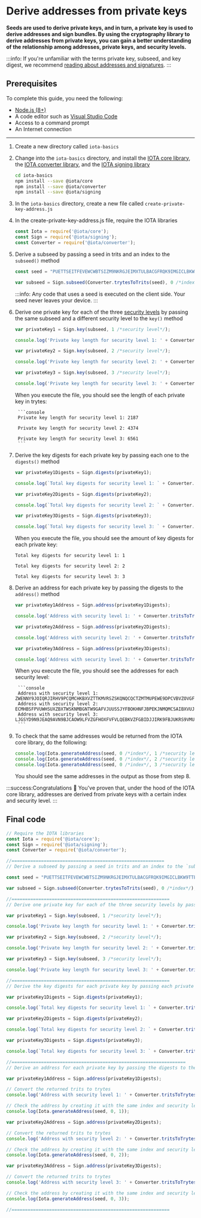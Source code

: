 # Derive addresses from private keys

**Seeds are used to derive private keys, and in turn, a private key is used to derive addresses and sign bundles. By using the cryptography library to derive addresses from private keys, you can gain a better understanding of the relationship among addresses, private keys, and security levels.**

:::info:
If you're unfamiliar with the terms private key, subseed, and key digest, we recommend [reading about addresses and signatures](../concepts/addresses-and-signatures.md).
:::

## Prerequisites

To complete this guide, you need the following:

* [Node.js (8+)](https://nodejs.org/en/)
* A code editor such as [Visual Studio Code](https://code.visualstudio.com/Download)
* Access to a command prompt
* An Internet connection

---

1. Create a new directory called `iota-basics`

2. Change into the `iota-basics` directory, and install the [IOTA core library](https://github.com/iotaledger/iota.js/tree/next/packages/core), the [IOTA converter library](https://github.com/iotaledger/iota.js/tree/next/packages/converter), and the [IOTA signing library](https://github.com/iotaledger/iota.js/tree/next/packages/signing)

    ```bash
    cd iota-basics
    npm install --save @iota/core
    npm install --save @iota/converter
    npm install --save @iota/signing
    ```

3. In the `iota-basics` directory, create a new file called `create-private-key-address.js`

4. In the create-private-key-address.js file, require the IOTA libraries

    ```js
    const Iota = require('@iota/core');
    const Sign = require('@iota/signing');
    const Converter = require('@iota/converter');
    ```

5. Derive a subseed by passing a seed in trits and an index to the `subseed()` method

    ```js
    const seed = "PUETTSEITFEVEWCWBTSIZM9NKRGJEIMXTULBACGFRQK9IMGICLBKW9TTEVSDQMGWKBXPVCBMMCXWMNPDX";

    var subseed = Sign.subseed(Converter.trytesToTrits(seed), 0 /*index*/);
    ```

    :::info:
    Any code that uses a seed is executed on the client side. Your seed never leaves your device.
    :::

6. Derive one private key for each of the three [security levels](../references/security-levels.md) by passing the same subseed and a different security level to the `key()` method

    ```js
    var privateKey1 = Sign.key(subseed, 1 /*security level*/);

    console.log('Private key length for security level 1: ' + Converter.tritsToTrytes(privateKey1).length);

    var privateKey2 = Sign.key(subseed, 2 /*security level*/);

    console.log('Private key length for security level 2: ' + Converter.tritsToTrytes(privateKey2).length);

    var privateKey3 = Sign.key(subseed, 3 /*security level*/);

    console.log('Private key length for security level 3: ' + Converter.tritsToTrytes(privateKey3).length);
    ```

    When you execute the file, you should see the length of each private key in trytes:

        ```console
        Private key length for security level 1: 2187

        Private key length for security level 2: 4374

        Private key length for security level 3: 6561
        ```

7. Derive the key digests for each private key by passing each one to the `digests()` method

    ```js
    var privateKey1Digests = Sign.digests(privateKey1);

    console.log(`Total key digests for security level 1: ` + Converter.tritsToTrytes(privateKey1Digests).length/81);

    var privateKey2Digests = Sign.digests(privateKey2);

    console.log(`Total key digests for security level 2: ` + Converter.tritsToTrytes(privateKey2Digests).length/81);

    var privateKey3Digests = Sign.digests(privateKey3);

    console.log(`Total key digests for security level 3: ` + Converter.tritsToTrytes(privateKey3Digests).length/81);
    ```

    When you execute the file, you should see the amount of key digests for each private key:

    ```console
    Total key digests for security level 1: 1

    Total key digests for security level 2: 2

    Total key digests for security level 3: 3
    ```

8. Derive an address for each private key by passing the digests to the `address()` method

    ```js
    var privateKey1Address = Sign.address(privateKey1Digests);

    console.log('Address with security level 1: ' + Converter.tritsToTrytes(privateKey1Address));

    var privateKey2Address = Sign.address(privateKey2Digests);

    console.log('Address with security level 2: ' + Converter.tritsToTrytes(privateKey2Address));

    var privateKey3Address = Sign.address(privateKey3Digests);

    console.log('Address with security level 3: ' + Converter.tritsToTrytes(privateKey3Address));
    ```

    When you execute the file, you should see the addresses for each security level:

        ```console
        Address with security level 1: ZWENNY9JOIQRJIRHV9PCQMCHKBXVZTTKMVRSZSKQNQCQCTZMTMUPEWE9DPCVBVZOVGFFI9JYLTIFXGJAX
        Address with security level 2: ECMHBSFPVUWHSUXZBXTWSKNMBGNTW9GAFVJUUSSJYFBOKHNFJBPEKJNMQMCSAIBXVUJNQKUBFUXPEIY9B
        Address with security level 3: LJGSYD9N9JEAQ9AVN9BJCAOW9LFVZGFHOXFVFVLQEBKVZFGBIDJJIRK9FBJUKRS9VMUXTCXBRIOOEMQJ9
        ```

9. To check that the same addresses would be returned from the IOTA core library, do the following:

    ```js
    console.log(Iota.generateAddress(seed, 0 /*index*/, 1 /*security level*/));
    console.log(Iota.generateAddress(seed, 0 /*index*/, 2 /*security level*/));
    console.log(Iota.generateAddress(seed, 0 /*index*/, 3 /*security level*/));
    ```

    You should see the same addresses in the output as those from step 8.
    
:::success:Congratulations :tada:
You've proven that, under the hood of the IOTA core library, addresses are derived from private keys with a certain index and security level.
:::

## Final code

```js
// Require the IOTA libraries
const Iota = require('@iota/core');
const Sign = require('@iota/signing');
const Converter = require('@iota/converter');

//=========================================================
// Derive a subseed by passing a seed in trits and an index to the `subseed()` method

const seed = "PUETTSEITFEVEWCWBTSIZM9NKRGJEIMXTULBACGFRQK9IMGICLBKW9TTEVSDQMGWKBXPVCBMMCXWMNPDX";

var subseed = Sign.subseed(Converter.trytesToTrits(seed), 0 /*index*/);

//===========================================================
// Derive one private key for each of the three security levels by passing the same subseed and a different security level to the `key()` method

var privateKey1 = Sign.key(subseed, 1 /*security level*/);

console.log('Private key length for security level 1: ' + Converter.tritsToTrytes(privateKey1).length);

var privateKey2 = Sign.key(subseed, 2 /*security level*/);

console.log('Private key length for security level 2: ' + Converter.tritsToTrytes(privateKey2).length);

var privateKey3 = Sign.key(subseed, 3 /*security level*/);

console.log('Private key length for security level 3: ' + Converter.tritsToTrytes(privateKey3).length);

//===========================================================
// Derive the key digests for each private key by passing each private key to the `digests()` method

var privateKey1Digests = Sign.digests(privateKey1);

console.log(`Total key digests for security level 1: ` + Converter.tritsToTrytes(privateKey1Digests).length/81);

var privateKey2Digests = Sign.digests(privateKey2);

console.log(`Total key digests for security level 2: ` + Converter.tritsToTrytes(privateKey2Digests).length/81);

var privateKey3Digests = Sign.digests(privateKey3);

console.log(`Total key digests for security level 3: ` + Converter.tritsToTrytes(privateKey3Digests).length/81);

//=================================================================
// Derive an address for each private key by passing the digests to the `address()` method

var privateKey1Address = Sign.address(privateKey1Digests);

// Convert the returned trits to trytes
console.log('Address with security level 1: ' + Converter.tritsToTrytes(privateKey1Address));

// Check the address by creating it with the same index and security level using the Core JS library
console.log(Iota.generateAddress(seed, 0, 1));

var privateKey2Address = Sign.address(privateKey2Digests);

// Convert the returned trits to trytes
console.log('Address with security level 2: ' + Converter.tritsToTrytes(privateKey2Address));

// Check the address by creating it with the same index and security level using the Core JS library
console.log(Iota.generateAddress(seed, 0, 2));

var privateKey3Address = Sign.address(privateKey3Digests);

// Convert the returned trits to trytes
console.log('Address with security level 3: ' + Converter.tritsToTrytes(privateKey3Address));

// Check the address by creating it with the same index and security level using the Core JS library
console.log(Iota.generateAddress(seed, 0, 3));

//===========================================================
```


